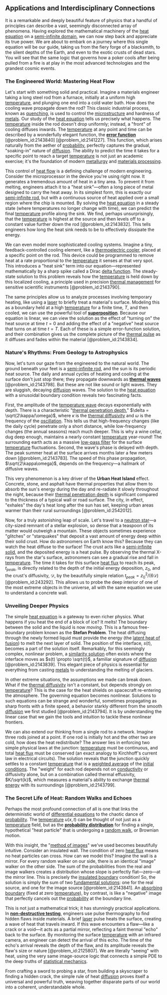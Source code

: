 ## Applications and Interdisciplinary Connections

It is a remarkable and deeply beautiful feature of physics that a handful of principles can describe a vast, seemingly disconnected array of phenomena. Having explored the mathematical machinery of the [heat equation](@article_id:143941) on a [semi-infinite domain](@article_id:174822), we can now step back and appreciate its true power. We are about to embark on a journey where this single equation will be our guide, taking us from the fiery forge of a blacksmith, to the silent depths of the Earth, and even to the exotic crusts of dead stars. You will see that the same logic that governs how a poker cools after being pulled from a fire is at play in the most advanced technologies and the grandest cosmic events.

### The Engineered World: Mastering Heat Flow

Let's start with something solid and practical. Imagine a materials engineer taking a long steel rod from a furnace, initially at a uniform high [temperature](@article_id:145715), and plunging one end into a cold water bath. How does the cooling wave propagate down the rod? This classic industrial process, known as [quenching](@article_id:154082), is used to control the [microstructure](@article_id:148107) and hardness of [metals](@article_id:157665). Our study of the [heat equation](@article_id:143941) tells us precisely what happens. The [temperature](@article_id:145715) inside the rod doesn't drop uniformly; instead, a "front" of cooling diffuses inwards. The [temperature](@article_id:145715) at any point and time can be described by a wonderfully elegant function, the **[error function](@article_id:175775)** [@problem_id:2143840] [@problem_id:2141227]. This function, which arises naturally from the aether of [probability](@article_id:263106), perfectly captures the gradual, "soaking-in" nature of [diffusion](@article_id:140951). The ability to predict the time it takes for a specific point to reach a target [temperature](@article_id:145715) is not just an academic exercise; it's the foundation of modern [metallurgy](@article_id:158361) and [materials processing](@article_id:202793).

This control of [heat flow](@article_id:146962) is a defining challenge of modern engineering. Consider the microprocessor in the device you're using right now. It generates a tremendous amount of heat in a tiny area. To prevent it from melting, engineers attach it to a "heat sink"—often a long piece of metal designed to carry the heat away. In its simplest form, this is exactly our [semi-infinite rod](@article_id:165891), but with a continuous source of heat applied over a small region where the chip is mounted. By solving the [heat equation](@article_id:143941) in a steady state (where temperatures no longer change with time), we can predict the final [temperature](@article_id:145715) profile along the sink. We find, perhaps unsurprisingly, that the [temperature](@article_id:145715) is highest at the source and then levels off to a constant value further down the rod [@problem_id:2143832]. This tells engineers how long the heat sink needs to be to effectively dissipate the energy.

We can even model more sophisticated cooling systems. Imagine a tiny, feedback-controlled cooling element, like a [thermoelectric cooler](@article_id:262682), placed at a specific point on the rod. This device could be programmed to remove heat at a rate proportional to the [temperature](@article_id:145715) it senses at that very spot. This introduces a "heat sink" term into our equation—represented mathematically by a sharp spike called a Dirac [delta function](@article_id:272935). The steady-state solution to this problem reveals how the [temperature](@article_id:145715) is held down by this localized cooling, a principle used in precision [thermal management](@article_id:145548) for sensitive scientific instruments [@problem_id:2143790].

The same principles allow us to analyze processes involving temporary heating, like using a [laser](@article_id:193731) to briefly treat a material's surface. Modeling this as a boundary held at a high [temperature](@article_id:145715) for a finite time, $T$, and then cooled, we can use the powerful tool of **[superposition](@article_id:145421)**. Because our equation is linear, we can view the solution as the effect of "turning on" the heat source at time $t=0$ and adding the effect of a "negative" heat source that turns on at time $t=T$. Each of these is a simple error-function solution, and their combination gives us the complete picture of the [thermal pulse](@article_id:159489) as it diffuses and fades within the material [@problem_id:2143834].

### Nature's Rhythms: From Geology to Astrophysics

Now, let's turn our gaze from the engineered to the natural world. The ground beneath your feet is a [semi-infinite rod](@article_id:165891), and the sun is its periodic heat source. The daily and annual cycles of heating and cooling at the surface don't just stop there; they propagate downwards as **[thermal waves](@article_id:166995)** [@problem_id:2143798]. But these are not like sound or light waves. They are sluggish, decaying [diffusion](@article_id:140951) waves. The solution to the [heat equation](@article_id:143941) with a sinusoidal boundary condition reveals two fascinating facts.

First, the amplitude of the [temperature wave](@article_id:193040) decays exponentially with depth. There is a characteristic "[thermal penetration depth](@article_id:150249)," $\delta = \sqrt{2\kappa/\omega}$, where $\kappa$ is the [thermal diffusivity](@article_id:143843) and $\omega$ is the frequency of the [oscillation](@article_id:267287). This tells us that high-frequency changes (like the daily cycle) penetrate only a short distance, while low-frequency changes (the annual seasons) reach much deeper. This is why a wine cellar, dug deep enough, maintains a nearly constant [temperature](@article_id:145715) year-round! The surrounding earth acts as a massive [low-pass filter](@article_id:144706) for the surface [temperature](@article_id:145715) fluctuations. Second, the wave's phase is delayed with depth. The peak summer heat at the surface arrives months later a few meters down [@problem_id:2143783]. The speed of this phase propagation, $\sqrt{2\kappa\omega}$, depends on the frequency—a hallmark of diffusive waves.

This very phenomenon is a key driver of the **Urban Heat Island** effect. Concrete, stone, and asphalt have thermal properties that allow them to absorb the sun's energy during the day and re-radiate it slowly throughout the night, because their [thermal penetration depth](@article_id:150249) is significant compared to the thickness of a typical wall or road surface. The city, in effect, "exhales" the day's heat long after the sun has set, keeping urban areas warmer than their rural surroundings [@problem_id:2542012].

Now, for a truly astonishing leap of scale. Let's travel to a [neutron star](@article_id:146765)—a city-sized remnant of a stellar explosion, so dense that a teaspoon of its matter would outweigh a mountain. These objects sometimes experience "glitches" or "starquakes" that deposit a vast amount of energy deep within their solid crust. How do astronomers on Earth know this? Because they can watch the heat diffuse to the surface! The crust acts like a [semi-infinite solid](@article_id:155939), and the deposited energy is a heat pulse. By observing the thermal X-rays from the star's surface, astronomers can see a gradual rise and fall in [temperature](@article_id:145715). The time it takes for this surface [heat flux](@article_id:137977) to reach its peak, $t_{peak}$, is directly related to the depth of the initial energy deposition, $z_0$, and the crust's diffusivity, $\mathcal{D}$, by the beautifully simple relation $t_{peak} = z_0^2 / (6\mathcal{D})$ [@problem_id:243292]. This allows us to probe the deep interior of one of the most extreme objects in the universe, all with the same equation we use to understand a concrete wall.

### Unveiling Deeper Physics

The simple [heat equation](@article_id:143941) is a gateway to even richer physics. What happens if you heat the end of a block of ice? It melts! The boundary between the solid and the liquid is now *moving*. This is a famous free-boundary problem known as the **Stefan Problem**. The heat diffusing through the newly formed liquid must provide the energy (the [latent heat of fusion](@article_id:144494)) to melt the next layer of solid. The position of the interface, $s(t)$, becomes a part of the solution itself. Remarkably, for this seemingly complex, nonlinear problem, a [similarity solution](@article_id:151632) often exists where the interface moves as $s(t) \propto \sqrt{t}$, a familiar signature of [diffusion](@article_id:140951) [@problem_id:2143839]. This elegant piece of physics is essential for everything from casting [metals](@article_id:157665) to understanding the melting of glaciers.

In other extreme situations, the assumptions we made can break down. What if the [thermal diffusivity](@article_id:143843) isn't a constant, but depends strongly on [temperature](@article_id:145715)? This is the case for the heat shields on spacecraft re-entering the atmosphere. The governing equation becomes nonlinear. Solutions to such equations can be strange and wonderful, sometimes propagating as sharp fronts with a finite speed, a behavior starkly different from the smooth [diffusion](@article_id:140951) we first studied [@problem_id:2143794]. It is by understanding the linear case that we gain the tools and intuition to tackle these nonlinear frontiers.

We can also extend our thinking from a single rod to a network. Imagine three rods joined at a point. If one rod is initially hot and the other two are cold, how does the heat redistribute? The answer lies in enforcing two simple physical laws at the junction: [temperature](@article_id:145715) must be continuous, and total [heat flux](@article_id:137977) must be conserved (an exact analogy to Kirchhoff's current law in electrical circuits). The solution reveals that the junction quickly settles to a constant [temperature](@article_id:145715) that is a [weighted average](@article_id:143343) of the [initial conditions](@article_id:152369). The "weight" for each rod depends not on [conductivity](@article_id:136987) or diffusivity alone, but on a combination called thermal effusivity, $K/\sqrt{k}$, which measures a material's ability to exchange [thermal energy](@article_id:137233) with its surroundings [@problem_id:2143799].

### The Secret Life of Heat: Random Walks and Echoes

Perhaps the most profound connection of all is one that links the deterministic world of [differential equations](@article_id:142687) to the chaotic dance of [probability](@article_id:263106). The [temperature](@article_id:145715) $u(x,t)$ can be thought of not just as a [temperature](@article_id:145715) field, but as the **[probability distribution](@article_id:145910)** for finding a single, hypothetical "heat particle" that is undergoing a [random walk](@article_id:142126), or Brownian motion.

With this insight, the "[method of images](@article_id:135741)" we've used becomes beautifully intuitive. Consider an insulated wall. The condition of zero [heat flux](@article_id:137977) means no heat particles can cross. How can we model this? Imagine the wall is a mirror. For every random walker on our side, there is an identical "image" walker on the other side. The sum of the probabilities from the real and image walkers creates a distribution whose slope is perfectly flat—zero—at the mirror line. This is precisely the [insulated boundary](@article_id:162230) condition! So, the solution is simply the sum of two [fundamental solutions](@article_id:184288): one for the real source, and one for the image source [@problem_id:2143841]. An [absorbing boundary](@article_id:200995) (fixed at zero [temperature](@article_id:145715)), by contrast, is like a "negative" image that perfectly cancels out the [probability](@article_id:263106) at the boundary line.

This is not just a mathematical trick; it has stunningly practical applications. In **[non-destructive testing](@article_id:272715)**, engineers use pulse thermography to find hidden flaws inside materials. A brief [laser](@article_id:193731) pulse heats the surface, creating a wave of heat that travels inward. If this wave encounters a flaw—like a crack or a void—it acts as a partial mirror, reflecting a faint thermal "echo" back to the surface. By monitoring the surface [temperature](@article_id:145715) with an infrared camera, an engineer can detect the arrival of this echo. The time of the echo's arrival reveals the depth of the flaw, and its amplitude reveals the flaw's size or nature [@problem_id:2125807]. We are literally "seeing" with heat, using the very same image-source logic that connects a simple PDE to the deep truths of [statistical mechanics](@article_id:139122).

From crafting a sword to probing a star, from building a skyscraper to finding a hidden crack, the simple rule of heat [diffusion](@article_id:140951) proves itself a universal and powerful truth, weaving together disparate parts of our world into a coherent, understandable whole.